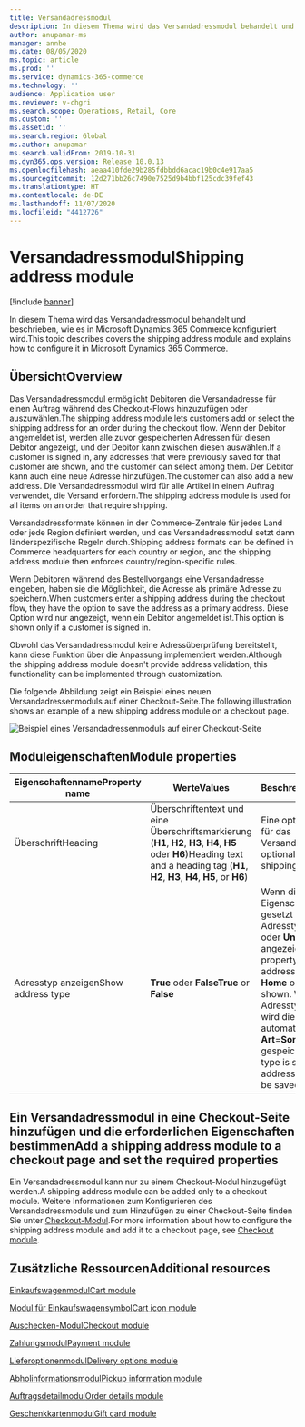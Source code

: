 ```yaml
---
title: Versandadressmodul
description: In diesem Thema wird das Versandadressmodul behandelt und beschrieben, wie es in Microsoft Dynamics 365 Commerce konfiguriert wird.
author: anupamar-ms
manager: annbe
ms.date: 08/05/2020
ms.topic: article
ms.prod: ''
ms.service: dynamics-365-commerce
ms.technology: ''
audience: Application user
ms.reviewer: v-chgri
ms.search.scope: Operations, Retail, Core
ms.custom: ''
ms.assetid: ''
ms.search.region: Global
ms.author: anupamar
ms.search.validFrom: 2019-10-31
ms.dyn365.ops.version: Release 10.0.13
ms.openlocfilehash: aeaa410fde29b285fdbbdd6acac19b0c4e917aa5
ms.sourcegitcommit: 12d271bb26c7490e7525d9b4bbf125cdc39fef43
ms.translationtype: HT
ms.contentlocale: de-DE
ms.lasthandoff: 11/07/2020
ms.locfileid: "4412726"
---
```

# <a name="shipping-address-module"></a><span data-ttu-id="1fc20-103">Versandadressmodul</span><span class="sxs-lookup"><span data-stu-id="1fc20-103">Shipping address module</span></span>

[!include [banner](includes/banner.md)]

<span data-ttu-id="1fc20-104">In diesem Thema wird das Versandadressmodul behandelt und beschrieben, wie es in Microsoft Dynamics 365 Commerce konfiguriert wird.</span><span class="sxs-lookup"><span data-stu-id="1fc20-104">This topic describes covers the shipping address module and explains how to configure it in Microsoft Dynamics 365 Commerce.</span></span>

## <a name="overview"></a><span data-ttu-id="1fc20-105">Übersicht</span><span class="sxs-lookup"><span data-stu-id="1fc20-105">Overview</span></span>

<span data-ttu-id="1fc20-106">Das Versandadressmodul ermöglicht Debitoren die Versandadresse für einen Auftrag während des Checkout-Flows hinzuzufügen oder auszuwählen.</span><span class="sxs-lookup"><span data-stu-id="1fc20-106">The shipping address module lets customers add or select the shipping address for an order during the checkout flow.</span></span> <span data-ttu-id="1fc20-107">Wenn der Debitor angemeldet ist, werden alle zuvor gespeicherten Adressen für diesen Debitor angezeigt, und der Debitor kann zwischen diesen auswählen.</span><span class="sxs-lookup"><span data-stu-id="1fc20-107">If a customer is signed in, any addresses that were previously saved for that customer are shown, and the customer can select among them.</span></span> <span data-ttu-id="1fc20-108">Der Debitor kann auch eine neue Adresse hinzufügen.</span><span class="sxs-lookup"><span data-stu-id="1fc20-108">The customer can also add a new address.</span></span> <span data-ttu-id="1fc20-109">Die Versandadressmodul wird für alle Artikel in einem Auftrag verwendet, die Versand erfordern.</span><span class="sxs-lookup"><span data-stu-id="1fc20-109">The shipping address module is used for all items on an order that require shipping.</span></span>

<span data-ttu-id="1fc20-110">Versandadressformate können in der Commerce-Zentrale für jedes Land oder jede Region definiert werden, und das Versandadressmodul setzt dann länderspezifische Regeln durch.</span><span class="sxs-lookup"><span data-stu-id="1fc20-110">Shipping address formats can be defined in Commerce headquarters for each country or region, and the shipping address module then enforces country/region-specific rules.</span></span>

<span data-ttu-id="1fc20-111">Wenn Debitoren während des Bestellvorgangs eine Versandadresse eingeben, haben sie die Möglichkeit, die Adresse als primäre Adresse zu speichern.</span><span class="sxs-lookup"><span data-stu-id="1fc20-111">When customers enter a shipping address during the checkout flow, they have the option to save the address as a primary address.</span></span> <span data-ttu-id="1fc20-112">Diese Option wird nur angezeigt, wenn ein Debitor angemeldet ist.</span><span class="sxs-lookup"><span data-stu-id="1fc20-112">This option is shown only if a customer is signed in.</span></span>

<span data-ttu-id="1fc20-113">Obwohl das Versandadressmodul keine Adressüberprüfung bereitstellt, kann diese Funktion über die Anpassung implementiert werden.</span><span class="sxs-lookup"><span data-stu-id="1fc20-113">Although the shipping address module doesn't provide address validation, this functionality can be implemented through customization.</span></span>

<span data-ttu-id="1fc20-114">Die folgende Abbildung zeigt ein Beispiel eines neuen Versandadressenmoduls auf einer Checkout-Seite.</span><span class="sxs-lookup"><span data-stu-id="1fc20-114">The following illustration shows an example of a new shipping address module on a checkout page.</span></span>

![Beispiel eines Versandadressenmoduls auf einer Checkout-Seite](./media/ecommerce-shippingaddress.PNG)

## <a name="module-properties"></a><span data-ttu-id="1fc20-116">Moduleigenschaften</span><span class="sxs-lookup"><span data-stu-id="1fc20-116">Module properties</span></span>

| <span data-ttu-id="1fc20-117">Eigenschaftenname</span><span class="sxs-lookup"><span data-stu-id="1fc20-117">Property name</span></span> | <span data-ttu-id="1fc20-118">Werte</span><span class="sxs-lookup"><span data-stu-id="1fc20-118">Values</span></span> | <span data-ttu-id="1fc20-119">Beschreibung</span><span class="sxs-lookup"><span data-stu-id="1fc20-119">Description</span></span> |
|---------------|--------|-------------|
| <span data-ttu-id="1fc20-120">Überschrift</span><span class="sxs-lookup"><span data-stu-id="1fc20-120">Heading</span></span> | <span data-ttu-id="1fc20-121">Überschriftentext und eine Überschriftsmarkierung (**H1**, **H2**, **H3**, **H4**, **H5** oder **H6**)</span><span class="sxs-lookup"><span data-stu-id="1fc20-121">Heading text and a heading tag (**H1**, **H2**, **H3**, **H4**, **H5**, or **H6**)</span></span> | <span data-ttu-id="1fc20-122">Eine optionale Überschrift für das Versandadressmodul.</span><span class="sxs-lookup"><span data-stu-id="1fc20-122">An optional heading for the shipping address module.</span></span> |
| <span data-ttu-id="1fc20-123">Adresstyp anzeigen</span><span class="sxs-lookup"><span data-stu-id="1fc20-123">Show address type</span></span> | <span data-ttu-id="1fc20-124">**True** oder **False**</span><span class="sxs-lookup"><span data-stu-id="1fc20-124">**True** or **False**</span></span> | <span data-ttu-id="1fc20-125">Wenn diese optionale Eigenschaft auf **True** gesetzt ist, wird ein Adresstyp, wie z. B. **Start** oder **Unternehmen**, angezeigt.</span><span class="sxs-lookup"><span data-stu-id="1fc20-125">If this optional property is set to **True**, an address type, such as **Home** or **Business**, will be shown.</span></span> <span data-ttu-id="1fc20-126">Wenn kein Adresstyp angegeben ist, wird die Adresse automatisch als **Art**=**Sonstige** gespeichert.</span><span class="sxs-lookup"><span data-stu-id="1fc20-126">If no address type is specified, the address will automatically be saved as **Type**=**Other**.</span></span> |

## <a name="add-a-shipping-address-module-to-a-checkout-page-and-set-the-required-properties"></a><span data-ttu-id="1fc20-127">Ein Versandadressmodul in eine Checkout-Seite hinzufügen und die erforderlichen Eigenschaften bestimmen</span><span class="sxs-lookup"><span data-stu-id="1fc20-127">Add a shipping address module to a checkout page and set the required properties</span></span>

<span data-ttu-id="1fc20-128">Ein Versandadressmodul kann nur zu einem Checkout-Modul hinzugefügt werden.</span><span class="sxs-lookup"><span data-stu-id="1fc20-128">A shipping address module can be added only to a checkout module.</span></span> <span data-ttu-id="1fc20-129">Weitere Informationen zum Konfigurieren des Versandadressmoduls und zum Hinzufügen zu einer Checkout-Seite finden Sie unter [Checkout-Modul](add-checkout-module.md).</span><span class="sxs-lookup"><span data-stu-id="1fc20-129">For more information about how to configure the shipping address module and add it to a checkout page, see [Checkout module](add-checkout-module.md).</span></span>

## <a name="additional-resources"></a><span data-ttu-id="1fc20-130">Zusätzliche Ressourcen</span><span class="sxs-lookup"><span data-stu-id="1fc20-130">Additional resources</span></span>

[<span data-ttu-id="1fc20-131">Einkaufswagenmodul</span><span class="sxs-lookup"><span data-stu-id="1fc20-131">Cart module</span></span>](add-cart-module.md)

[<span data-ttu-id="1fc20-132">Modul für Einkaufswagensymbol</span><span class="sxs-lookup"><span data-stu-id="1fc20-132">Cart icon module</span></span>](cart-icon-module.md)

[<span data-ttu-id="1fc20-133">Auschecken-Modul</span><span class="sxs-lookup"><span data-stu-id="1fc20-133">Checkout module</span></span>](add-checkout-module.md)

[<span data-ttu-id="1fc20-134">Zahlungsmodul</span><span class="sxs-lookup"><span data-stu-id="1fc20-134">Payment module</span></span>](payment-module.md)

[<span data-ttu-id="1fc20-135">Lieferoptionenmodul</span><span class="sxs-lookup"><span data-stu-id="1fc20-135">Delivery options module</span></span>](delivery-options-module.md)

[<span data-ttu-id="1fc20-136">Abholinformationsmodul</span><span class="sxs-lookup"><span data-stu-id="1fc20-136">Pickup information module</span></span>](pickup-info-module.md)

[<span data-ttu-id="1fc20-137">Auftragsdetailmodul</span><span class="sxs-lookup"><span data-stu-id="1fc20-137">Order details module</span></span>](order-confirmation-module.md)

[<span data-ttu-id="1fc20-138">Geschenkkartenmodul</span><span class="sxs-lookup"><span data-stu-id="1fc20-138">Gift card module</span></span>](add-giftcard.md)
